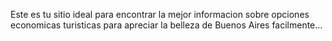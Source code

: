 Este es tu sitio ideal para encontrar la mejor informacion sobre opciones economicas turisticas para apreciar la belleza de Buenos Aires facilmente...
